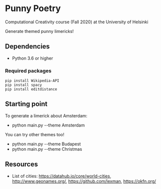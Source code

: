 # Punny Poetry
Computational Creativity course (Fall 2020) at the University of Helsinki

Generate themed punny limericks!

## Dependencies
- Python 3.6 or higher

### Required packages
```
pip install Wikipedia-API
pip install spacy
pip install editdistance
```

## Starting point

To generate a limerick about Amsterdam:
- python main.py --theme Amsterdam 

You can try other themes too!
- python main.py --theme Budapest
- python main.py --theme Christmas

## Resources
- List of cities: https://datahub.io/core/world-cities, http://www.geonames.org/, https://github.com/lexman, https://okfn.org/
